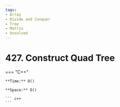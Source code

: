 ```yaml
---
tags:
- Array
- Divide and Conquer
- Tree
- Matrix
- Unsolved
---
```



# 427. Construct Quad Tree

=== "C++"

    **Time:** O()

    **Space:** O()

    ``` c++
    ```